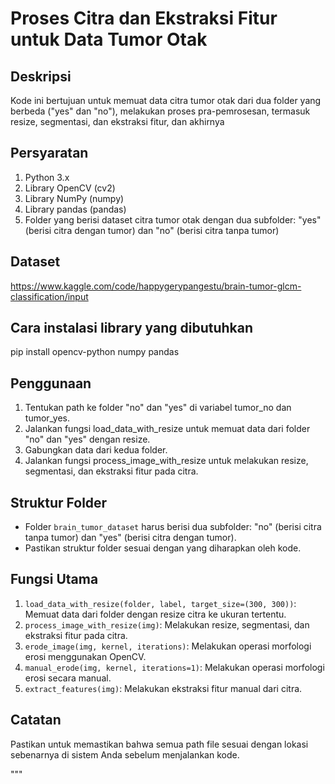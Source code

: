 # Proses Citra dan Ekstraksi Fitur untuk Data Tumor Otak

## Deskripsi
Kode ini bertujuan untuk memuat data citra tumor otak dari dua folder yang berbeda ("yes" dan "no"), melakukan proses pra-pemrosesan, termasuk resize, segmentasi, dan ekstraksi fitur, dan akhirnya

## Persyaratan
1. Python 3.x
2. Library OpenCV (cv2)
3. Library NumPy (numpy)
4. Library pandas (pandas)
4. Folder yang berisi dataset citra tumor otak dengan dua subfolder: "yes" (berisi citra dengan tumor) dan "no" (berisi citra tanpa tumor)

## Dataset
https://www.kaggle.com/code/happygerypangestu/brain-tumor-glcm-classification/input

## Cara instalasi library yang dibutuhkan
pip install opencv-python numpy pandas

## Penggunaan
1. Tentukan path ke folder "no" dan "yes" di variabel tumor_no dan tumor_yes.
2. Jalankan fungsi load_data_with_resize untuk memuat data dari folder "no" dan "yes" dengan resize.
3. Gabungkan data dari kedua folder.
4. Jalankan fungsi process_image_with_resize untuk melakukan resize, segmentasi, dan ekstraksi fitur pada citra.

## Struktur Folder
- Folder `brain_tumor_dataset` harus berisi dua subfolder: "no" (berisi citra tanpa tumor) dan "yes" (berisi citra dengan tumor).
- Pastikan struktur folder sesuai dengan yang diharapkan oleh kode.

## Fungsi Utama
1. `load_data_with_resize(folder, label, target_size=(300, 300))`: Memuat data dari folder dengan resize citra ke ukuran tertentu.
2. `process_image_with_resize(img)`: Melakukan resize, segmentasi, dan ekstraksi fitur pada citra.
3. `erode_image(img, kernel, iterations)`: Melakukan operasi morfologi erosi menggunakan OpenCV.
4. `manual_erode(img, kernel, iterations=1)`: Melakukan operasi morfologi erosi secara manual.
5. `extract_features(img)`: Melakukan ekstraksi fitur manual dari citra.

## Catatan
Pastikan untuk memastikan bahwa semua path file sesuai dengan lokasi sebenarnya di sistem Anda sebelum menjalankan kode.

"""
